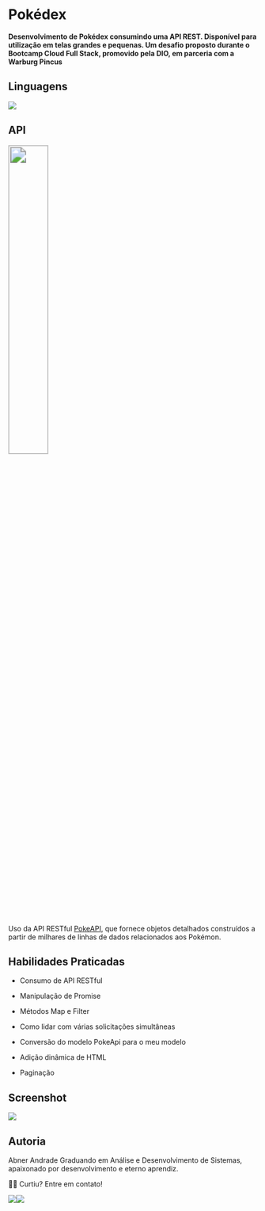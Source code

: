 # Pokédex  
**Desenvolvimento de Pokédex consumindo uma API REST. Disponível para utilização em telas grandes e pequenas. Um desafio proposto durante o Bootcamp Cloud Full Stack, promovido pela DIO, em parceria com a Warburg Pincus**




## Linguagens
![](https://www.redemultilink.com.br/wp-content/uploads/2020/07/html5-css-javascript-significados.jpg)




## API

<img src="https://user-images.githubusercontent.com/24237865/83422649-d1b1d980-a464-11ea-8c91-a24fdf89cd6b.png" align="center" width="40%" style="zoom: 200%;" />  

Uso da API RESTful [PokeAPI](https://pokeapi.co/), que fornece objetos detalhados construídos a partir de milhares de linhas de dados relacionados aos Pokémon.




## Habilidades Praticadas
- Consumo de API RESTful

- Manipulação de Promise
- Métodos Map e Filter
- Como lidar com várias solicitações simultâneas
- Conversão do modelo PokeApi para o meu modelo
- Adição dinâmica de HTML
- Paginação



## Screenshot

![](medias\to_readme\demo-gif.gif)



## Autoria  

Abner Andrade
Graduando em Análise e Desenvolvimento de Sistemas, apaixonado por desenvolvimento e eterno aprendiz. 

👋🏽 Curtiu? Entre em contato!

<div style="display: flex">
<a href = "https://www.linkedin.com/in/abnerandrade/"><img src="https://img.icons8.com/color/64/null/linkedin-circled--v1.png" target="_blank"></a>
<a href = "https://api.whatsapp.com/send?phone=5521973257039&text=Oi,%20Abner.%20Curti%20tua%20Pokedex.%20%20Vamos%20trabalhar%20juntos?"><img src="https://img.icons8.com/color/64/null/whatsapp--v1.png" target="_blank"></a>
</div>
